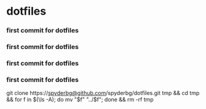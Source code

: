 # dotfiles

### first commit for dotfiles


### first commit for dotfiles
### first commit for dotfiles
### first commit for dotfiles

git clone https://spyderbg@github.com/spyderbg/dotfiles.git tmp &&
cd tmp &&
for f in $(\ls -A); do mv "$f" "../$f"; done &&
rm -rf tmp

